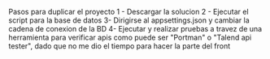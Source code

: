 Pasos para duplicar el proyecto
1 - Descargar la solucion
2 - Ejecutar el script para la base de datos
3- Dirigirse al appsettings.json y cambiar la cadena de conexion de la BD
4- Ejecutar y realizar pruebas a travez de una herramienta para verificar apis como puede ser "Portman" o "Talend api tester", dado que no me dio el tiempo para hacer la parte del front
